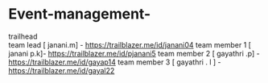 # Event-management-
 trailhead  
  team lead [ janani.m] - https://trailblazer.me/id/janani04
  team member 1 [ janani p.k]- https://trailblazer.me/id/pjanani5
  team member 2 [ gayathri .p] -https://trailblazer.me/id/gayap14
  team member 3 [ gayathri . l ] - https://trailblazer.me/id/gayal22

